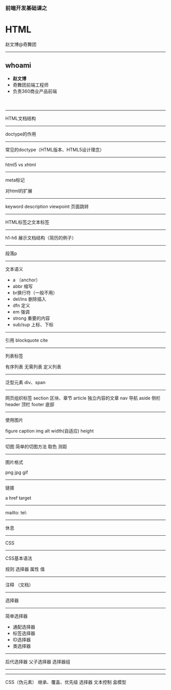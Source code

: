 
### 前端开发基础课之
# HTML

赵文博@奇舞团

---

## whoami

* **赵文博**
* 奇舞团前端工程师
* 负责360商业产品前端
<p style="font-size:120%;margin-top:0.5em">
    <a href="https://github.com/webzhao" target="_blank" title="Github"><i class="fa fa-github"></i></a>&nbsp;
    <a href="http://www.flickr.com/photos/53827079@N06/" target="_blank" title="Flickr"><i class="fa-flickr"></i></a>&nbsp;
    <a href="https://twitter.com/webzhao" target="_blank" title="Twitter"><i class="fa-twitter"></i></a>&nbsp;
    <a href="http://cn.linkedin.com/pub/wenbo-zhao/29/7b1/514" target="_blank" title="Linkedin"><i class="fa-linkedin"></i></a>&nbsp;
</p>

---

HTML文档结构

---

doctype的作用

---

常见的doctype（HTML版本、HTML5设计理念）

---

html5 vs xhtml

---

meta标记

对html的扩展

---

keyword
description
viewpoint
页面跳转

---

HTML标签之文本标签

---

h1-h6
展示文档结构（简历的例子）

---

段落p

---

文本语义
* a （anchor）
* abbr 缩写
* br换行符（一般不用）
* del/ins 删除插入
* dfn 定义
* em 强调
* strong 重要的内容
* sub/sup 上标、下标

---

引用
blockquote
cite

---

列表标签

有序列表
无需列表
定义列表

---

泛型元素
div、span

---

网页组织标签
section 区块、章节
article 独立内容的文章
nav 导航
aside 侧栏
header 顶栏
footer 底部

---

使用图片

figure
caption
img
alt
width(自适应)
height

---

切图
简单的切图方法
取色
测距

---

图片格式

png
jpg
gif

---

链接

a href target

---

mailto:
tel:

---

休息

---

CSS

---

CSS基本语法

规则
选择器
属性
值

---

注释
（文档）

---

选择器

---

简单选择器

* 通配选择器
* 标签选择器
* ID选择器
* 类选择器

---

后代选择器
父子选择器
选择器组

---



---

CSS（伪元素）
继承、覆盖、优先级
选择器
文本控制
盒模型



